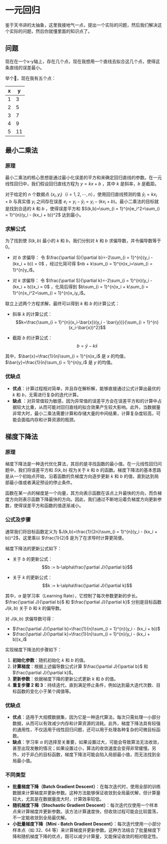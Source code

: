 # 一元回归

鉴于天书讲的太抽象，这里我接地气一点，提出一个实际的问题，然后我们解决这个实际的问题，然后你就懂里面的知识点了。

## 问题

现在在一个x-y轴上，存在几个点，现在我想用一个直线去拟合这几个点，使得这条直线的误差最小。

举个🌰，现在我有五个点：

| x | y | 
|---|---|
| 1 | 3 |
| 2 | 5 |
| 3 | 7 |
| 4 | 9 |
| 5 | 11 |

## 最小二乘法

### 原理

最小二乘法的核心思想是通过最小化误差的平方和来确定回归直线的参数。在一元线性回归中，我们假设回归直线方程为 $y = kx + b$
，其中 $k$ 是斜率，$b$ 是截距。

对于给定的 $n$ 个数据点 $(x_i, y_i)$（$i = 1,2,\cdots,n$），使用回归直线预测的值 $\hat{y}_i=kx_i + b$ 与真实值 $y_i$
之间存在误差 $e_i=y_i - \hat{y}_i=y_i - (kx_i + b)$。最小二乘法的目标就是找到合适的 $k$ 和 $b$
，使得误差平方和 $S(k,b)=\sum_{i = 1}^{n}e_i^2=\sum_{i = 1}^{n}(y_i - (kx_i + b))^2$ 达到最小。

### 求解公式

为了找到使 $S(k,b)$ 最小的 $k$ 和 $b$，我们分别对 $k$ 和 $b$ 求偏导数，并令偏导数等于 0。

- 对 $b$ 求偏导：
  令 $\frac{\partial S}{\partial b}=-2\sum_{i = 1}^{n}(y_i - (kx_i + b)) = 0$
  ，经过化简可得 $nb + k\sum_{i = 1}^{n}x_i=\sum_{i = 1}^{n}y_i$。

- 对 $k$ 求偏导：
  令 $\frac{\partial S}{\partial k}=-2\sum_{i = 1}^{n}(y_i - (kx_i + b))x_i = 0$
  ，化简后得到 $b\sum_{i = 1}^{n}x_i + k\sum_{i = 1}^{n}x_i^2=\sum_{i = 1}^{n}x_iy_i$。

联立上述两个方程求解，最终可以得到 $k$ 和 $b$ 的计算公式：

- 斜率 $k$ 的计算公式：
  $$k=\frac{\sum_{i = 1}^{n}(x_i-\bar{x})(y_i - \bar{y})}{\sum_{i = 1}^{n}(x_i-\bar{x})^2}$$

- 截距 $b$ 的计算公式：
  $$b=\bar{y}-k\bar{x}$$

其中，$\bar{x}=\frac{1}{n}\sum_{i = 1}^{n}x_i$ 是 $x$ 的均值，$\bar{y}=\frac{1}{n}\sum_{i = 1}^{n}y_i$ 是 $y$ 的均值。

### 优缺点

- **优点**：计算过程相对简单，并且存在解析解，能够直接通过公式计算出最优的 $k$ 和 $b$，无需进行复杂的迭代计算。
- **缺点**
  ：对异常值较为敏感，因为异常值的误差平方会在误差平方和的计算中占据较大比重，从而可能对回归直线的拟合效果产生较大影响。此外，当数据量非常大时，最小二乘法需要计算和存储大量的中间结果，计算复杂度较高，可能会面临内存和计算资源的瓶颈。

## 梯度下降法

### 原理

梯度下降法是一种迭代优化算法，其目的是寻找函数的最小值。在一元线性回归问题中，我们将误差平方和 $S(k,b)$ 视为关于 $k$ 和 $b$
的函数。梯度下降法的基本思路是从一个初始点开始，沿着函数的负梯度方向逐步更新 $k$ 和 $b$ 的值，直到达到局部最小值或者满足预设的停止条件。

函数在某一点的梯度是一个向量，其方向表示函数在该点上升最快的方向，而负梯度方向则表示函数下降最快的方向。因此，我们通过不断地沿着负梯度方向更新参数，使得误差平方和函数的值逐渐减小。

### 公式及步骤

通常我们将目标函数定义为 $J(k,b)=\frac{1}{2n}\sum_{i = 1}^{n}(y_i - (kx_i + b))^2$，这里乘以 $\frac{1}{2}$ 是为了在求导时计算更简便。

梯度下降法的更新公式如下：

- 关于 $b$ 的更新公式：
  $$b := b-\alpha\frac{\partial J}{\partial b}$$

- 关于 $k$ 的更新公式：
  $$k := k-\alpha\frac{\partial J}{\partial k}$$

其中，$\alpha$ 是学习率（Learning Rate），它控制了每次参数更新的步长。$\frac{\partial J}{\partial b}$
和 $\frac{\partial J}{\partial k}$ 分别是目标函数 $J(k,b)$ 关于 $b$ 和 $k$ 的偏导数。

对 $J(k,b)$ 求偏导数可得：

- $\frac{\partial J}{\partial b}=\frac{1}{n}\sum_{i = 1}^{n}(y_i - (kx_i + b))$
- $\frac{\partial J}{\partial k}=\frac{1}{n}\sum_{i = 1}^{n}(y_i - (kx_i + b))x_i$

实现梯度下降法的步骤如下：

1. **初始化参数**：随机初始化 $k$ 和 $b$ 的值。
2. **计算梯度**：根据上述偏导数公式计算 $\frac{\partial J}{\partial b}$ 和 $\frac{\partial J}{\partial k}$。
3. **更新参数**：依据梯度下降的更新公式更新 $k$ 和 $b$ 的值。
4. **重复步骤 2 和 3**：持续迭代，直到满足停止条件，例如达到最大迭代次数、目标函数的变化小于某个阈值等。

### 优缺点

- **优点**：适用于大规模数据集，因为它是一种迭代算法，每次只需处理一小部分数据，从而可以有效减少内存和计算资源的消耗。此外，梯度下降法具有较强的通用性，不仅适用于线性回归问题，还可以用于处理各种复杂的可微目标函数。
- **缺点**：学习率 $\alpha$
  的选择至关重要，如果设置过大，可能会导致算法无法收敛，甚至出现发散的情况；如果设置过小，算法的收敛速度会变得非常缓慢。另外，对于非凸的目标函数，梯度下降法可能会陷入局部最小值，而无法找到全局最小值。

### 不同类型

- **批量梯度下降（Batch Gradient Descent）**：在每次迭代时，使用全部的训练数据来计算梯度并更新参数。这种方法能够保证收敛到全局最优解，但计算量较大，尤其是在数据量庞大时，计算效率较低。
- **随机梯度下降（Stochastic Gradient Descent）**：每次迭代仅使用一个样本点来计算梯度并更新参数。该方法计算速度快，但收敛过程可能会比较震荡，不一定能收敛到全局最优解。
- **小批量梯度下降（Mini - Batch Gradient Descent）**：每次迭代使用一小部分样本点（如 32、64
  等）来计算梯度并更新参数。这种方法结合了批量梯度下降和随机梯度下降的优点，既可以减少计算量，又能保证收敛的相对稳定性。 